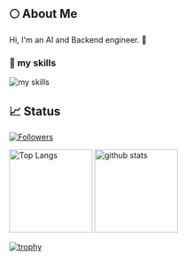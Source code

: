 ## 🌕 About Me
Hi, I'm an AI and Backend engineer. 🤝

### 🌱 my skills
<img alt="my skills" src="https://skillicons.dev/icons?theme=light&perline=8&i=ts,js,html,css,jquery,nodejs,react,nextjs,nextjs,python,tailwind,firebase,vercel,aws,azure,gcp,git,github,githubactions,figma,linux,ubuntu,centos" />


## 📈 Status
[![Followers](https://badgen.org/img/zenn/rabbit/followers?style=flat)](https://zenn.dev/rabbit)

<p align="left"> 
  <img alt="Top Langs" height="150px" src="https://github-readme-stats.vercel.app/api/top-langs/?username=kenta-tsukaue&layout=compact&show_icons=true" />
  <img alt="github stats" height="150px" src="https://github-readme-stats.vercel.app/api?username=kenta-tsukaue" />
</p>

[![trophy](https://github-profile-trophy.vercel.app/?username=kenta-tsukaue&margin-w=5)](https://github.com/kenta-tsukaue/)

<!--
**kenta-tsukaue/kenta-tsukaue** is a ✨ _special_ ✨ repository because its `README.md` (this file) appears on your GitHub profile.

Here are some ideas to get you started:

- 🔭 I’m currently working on ...
- 🌱 I’m currently learning ...
- 👯 I’m looking to collaborate on ...
- 🤔 I’m looking for help with ...
- 💬 Ask me about ...
- 📫 How to reach me: ...
- 😄 Pronouns: ...
- ⚡ Fun fact: ...
-->

